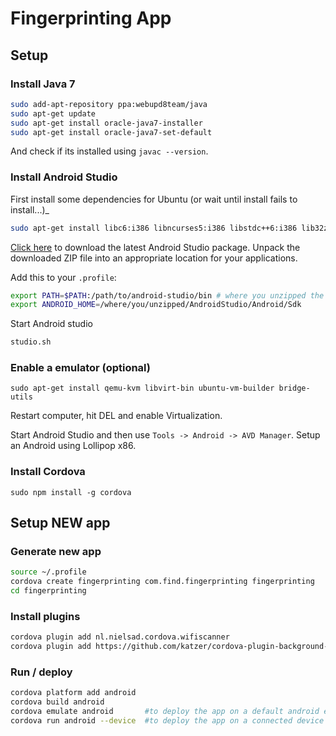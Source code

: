 # Fingerprinting App

## Setup

### Install Java 7

```bash
sudo add-apt-repository ppa:webupd8team/java
sudo apt-get update
sudo apt-get install oracle-java7-installer
sudo apt-get install oracle-java7-set-default
```

And check if its installed using ```javac --version```.

### Install Android Studio

First install some dependencies for Ubuntu (or wait until install fails to install...)_

```bash
sudo apt-get install libc6:i386 libncurses5:i386 libstdc++6:i386 lib32z1
```

[Click here](http://developer.android.com/sdk/index.html#Other) to download the latest Android Studio package. Unpack the downloaded ZIP file into an appropriate location for your applications.

Add this to your ```.profile```:

```bash
export PATH=$PATH:/path/to/android-studio/bin # where you unzipped the package
export ANDROID_HOME=/where/you/unzipped/AndroidStudio/Android/Sdk
```

Start Android studio

```bash
studio.sh
```

### Enable a emulator (optional)

```
sudo apt-get install qemu-kvm libvirt-bin ubuntu-vm-builder bridge-utils
```

Restart computer, hit DEL and enable Virtualization.

Start Android Studio and then use ```Tools -> Android -> AVD Manager```. Setup an Android using Lollipop x86.

### Install Cordova

```
sudo npm install -g cordova
```

## Setup NEW app

### Generate new app

```bash
source ~/.profile
cordova create fingerprinting com.find.fingerprinting fingerprinting
cd fingerprinting
```

### Install plugins

```bash
cordova plugin add nl.nielsad.cordova.wifiscanner
cordova plugin add https://github.com/katzer/cordova-plugin-background-mode.git
```

### Run / deploy

```bash
cordova platform add android
cordova build android
cordova emulate android       #to deploy the app on a default android emulator
cordova run android --device  #to deploy the app on a connected device
```
